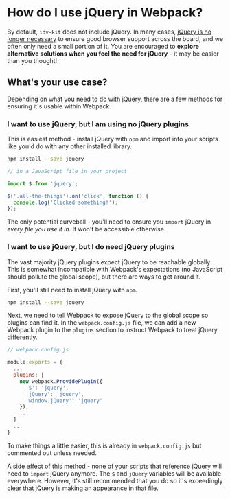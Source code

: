 # How do I use jQuery in Webpack?

By default, `idv-kit` does not include jQuery. In many cases, [jQuery is no longer necessary](http://youmightnotneedjquery.com/) to ensure good browser support across the board, and we often only need a small portion of it. You are encouraged to **explore alternative solutions when you feel the need for jQuery** - it may be easier than you thought!

## What's your use case?

Depending on what you need to do with jQuery, there are a few methods for ensuring it's usable within Webpack.

### I want to use jQuery, but I am using **no jQuery plugins**

This is easiest method - install jQuery with `npm` and import into your scripts like you'd do with any other installed library.

```sh
npm install --save jquery
```

```js
// in a JavaScript file in your project

import $ from 'jquery';

$('.all-the-things').on('click', function () {
  console.log('Clicked something!');
});
```

The only potential curveball - you'll need to ensure you `import` jQuery in *every file you use it in*. It won't be accessible otherwise.

### I want to use jQuery, but I **do need jQuery plugins**

The vast majority jQuery plugins expect jQuery to be reachable globally. This is somewhat incompatible with Webpack's expectations (no JavaScript should pollute the global scope), but there are ways to get around it.

First, you'll still need to install jQuery with `npm`.

```sh
npm install --save jquery
```

Next, we need to tell Webpack to expose jQuery to the global scope so plugins can find it. In the `webpack.config.js` file, we can add a new Webpack plugin to the `plugins` section to instruct Webpack to treat jQuery differently.

```js
// webpack.config.js

module.exports = {
  ...
  plugins: [
    new webpack.ProvidePlugin({
      '$': 'jquery',
      'jQuery': 'jquery',
      'window.jQuery': 'jquery'
    }),
    ...
  ]
  ...
}
```

To make things a little easier, this is already in `webpack.config.js` but commented out unless needed.

A side effect of this method - none of your scripts that reference jQuery will need to `import` jQuery anymore. The `$` and `jQuery` variables will be available everywhere. However, it's still recommended that you do so it's exceedingly clear that jQuery is making an appearance in that file.
